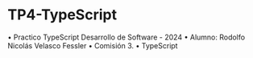 # TP4-TypeScript
• Practico TypeScript Desarrollo de Software - 2024
• Alumno: Rodolfo Nicolás Velasco Fessler
• Comisión 3.
• TypeScript
